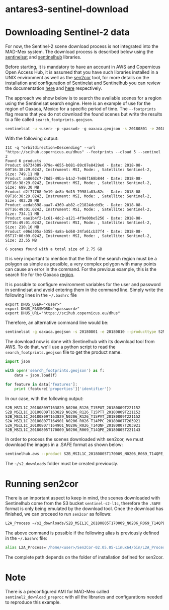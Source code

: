 # antares3-sentinel-download

# Downloading Sentinel-2 data

For now, the Sentinel-2 scene download process is not integrated into the MAD-Mex system. The download process is described below using the [sentinelsat](https://github.com/sentinelsat/sentinelsat) and [sentinelhub](https://github.com/sentinel-hub/sentinelhub-py) libraries.

Before starting, it is mandatory to have an account in AWS and Copernicus Open Access Hub, it is assumed that you have such libraries installed in a UNIX environment as well as the [sen2cor](http://step.esa.int/main/third-party-plugins-2/sen2cor/) tool, for more details on the installation and configuration of Sentinelat and Sentinelhub you can review the documentation [here](https://sentinelsat.readthedocs.io/en/stable/) and [here](https://sentinelhub-py.readthedocs.io/en/latest/configure.html) respectively.

The approach we show below is to search the available scenes for a region using the Sentinelsat search engine. Here is an example of use for the region of Oaxaca, Mexico for a specific period of time. The `--footprints` flag means that you do not download the found scenes but write the results to a file called `search_footprints.geojson`.

```bash
sentinelsat -u <user> -p <passwd> -g oaxaca.geojson -s 20180801 -e 20180810 --producttype S2MSI1C -q "orbitdirection=Descending" --url "https://scihub.copernicus.eu/dhus" --footprints --cloud 5 --sentinel 2
```

With the following output:

```
I1C -q "orbitdirection=Descending" --url "https://scihub.copernicus.eu/dhus" --footprints --cloud 5 --sentinel 2
Found 6 products
Product 86734389-979e-4655-b081-89c07e8429e0 - Date: 2018-08-09T16:38:29.024Z, Instrument: MSI, Mode: , Satellite: Sentinel-2, Size: 749.11 MB
Product aa8662c7-78d5-49ba-b1a2-7e86f168b844 - Date: 2018-08-09T16:38:29.024Z, Instrument: MSI, Mode: , Satellite: Sentinel-2, Size: 699.30 MB
Product d2f77768-9e19-4e8b-9d15-7998fa83a82c - Date: 2018-08-09T16:38:29.024Z, Instrument: MSI, Mode: , Satellite: Sentinel-2, Size: 402.28 MB
Product aedab398-aaa7-4369-ab82-c21824dcdd3c - Date: 2018-08-07T16:49:01.024Z, Instrument: MSI, Mode: , Satellite: Sentinel-2, Size: 734.11 MB
Product eae1b4f2-1c61-4dc2-a121-4f9e00be5256 - Date: 2018-08-07T16:49:01.024Z, Instrument: MSI, Mode: , Satellite: Sentinel-2, Size: 210.16 MB
Product e06d305a-5355-4a8a-bd68-24fa61cb37f4 - Date: 2018-08-05T17:00:09.024Z, Instrument: MSI, Mode: , Satellite: Sentinel-2, Size: 23.55 MB
---
6 scenes found with a total size of 2.75 GB
```

It is very important to mention that the file of the search region must be a polygon as simple as possible, a very complex polygon with many points can cause an error in the command. For the previous example, this is the search file for the Oaxaca [region](https://gist.github.com/robmartz/f488fde09f262d8db5a87e2cd5f538c7).



It is possible to configure environment variables for the user and password in sentinelsat and avoid entering them in the command line. Simply write the following lines in the `~/.bashrc` file


```
export DHUS_USER="<user>"
export DHUS_PASSWORD="<password>"
export DHUS_URL="https://scihub.copernicus.eu/dhus"
```
Therefore, an alternative command line would be:

```bash
sentinelsat -g oaxaca.geojson -s 20180801 -e 20180810 --producttype S2MSI1C -q "orbitdirection=Descending" --footprints --cloud 5 --sentinel 2
```

The download now is done with Sentinelhub with its download tool from AWS. To do that, we'll use a python script to read the `search_footprints.geojson` file to get the product name. 


```python
import json

with open('search_footprints.geojson') as f:
    data = json.load(f)

for feature in data['features']:
    print (feature['properties']['identifier'])
```


In our case, with the following output:
```
S2B_MSIL1C_20180809T163829_N0206_R126_T15PUT_20180809T221152
S2B_MSIL1C_20180809T163829_N0206_R126_T15PTT_20180809T221152
S2B_MSIL1C_20180809T163829_N0206_R126_T15PVT_20180809T221152
S2A_MSIL1C_20180807T164901_N0206_R026_T14PPC_20180807T203921
S2A_MSIL1C_20180807T164901_N0206_R026_T14QNF_20180807T203921
S2B_MSIL1C_20180805T170009_N0206_R069_T14QPE_20180805T221143
```

In order to process the scenes downloaded with sen2cor, we must download the images in a .SAFE format as shown below:

```bash
sentinelhub.aws --product S2B_MSIL1C_20180805T170009_N0206_R069_T14QPE_20180805T221143 -f ~/s2_downloads
``` 
The `~/s2_downloads` folder must be created previously. 


# Running sen2cor

There is an important aspect to keep in mind, the scenes downloaded with Sentinelhub come from the S3 bucket `sentinel-s2-l1c`, therefore the `.SAFE` format is only being emulated by the download tool. Once the download has finished, we can proceed to run `sen2cor` as follows:

```bash
L2A_Process ~/s2_downloads/S2B_MSIL1C_20180805T170009_N0206_R069_T14QPE_20180805T221143.SAFE
```

The above command is possible if the following alias is previously defined in the `~/.bashrc` file:

```bash
alias L2A_Process='/home/<user>/Sen2Cor-02.05.05-Linux64/bin/L2A_Process'
```
The complete path depends on the folder of installation defined for sen2cor.

# Note


There is a preconfigured AMI for MAD-Mex called `sentinel2_download_preproc` with all the libraries and configurations needed to reproduce this example.








